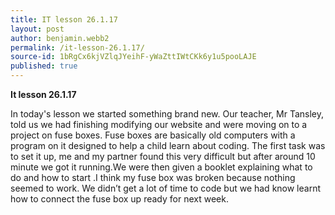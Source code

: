 ```yaml
---
title: IT lesson 26.1.17
layout: post
author: benjamin.webb2
permalink: /it-lesson-26.1.17/
source-id: 1bRgCx6kjVZlqJYeihF-yWaZttIWtCKk6y1u5pooLAJE
published: true
---
```

**It lesson 26.1.17**

In today's lesson we started something brand new. Our teacher, Mr Tansley, told us we had finishing modifying our website and were moving on to a project on fuse boxes. Fuse boxes are basically old computers with a program on it designed to help a child learn about coding. The first task was to set it up, me and my partner found this very difficult  but after around 10 minute we got it running.We were then given a booklet explaining what to do and how to start .I think my fuse box was broken because nothing seemed to work. We didn’t get a lot of time to code but we had know learnt how to connect the fuse box up ready for next week.

